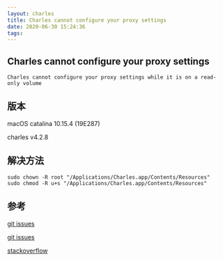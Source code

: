 ```yaml
---
layout: charles
title: Charles cannot configure your proxy settings
date: 2020-06-30 15:24:36
tags:
---
```


## Charles cannot configure your proxy settings
```
Charles cannot configure your proxy settings while it is on a read-only volume
```
## 版本
macOS catalina 10.15.4 (19E287)

charles v4.2.8 



## 解决方法 
```
sudo chown -R root "/Applications/Charles.app/Contents/Resources"
sudo chmod -R u+s "/Applications/Charles.app/Contents/Resources"
```

## 参考
[git issues](https://github.com/autopkg/arubdesu-recipes/issues/26)

[git issues](https://github.com/autopkg/arubdesu-recipes/issues/94)

[stackoverflow](https://stackoverflow.com/questions/57613669/issue-configure-charles-proxy-on-catalina)